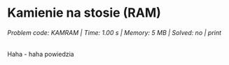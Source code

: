# Kamienie na stosie (RAM)
###### Problem code: KAMRAM \| Time: 1.00 s \| Memory: 5 MB \| Solved: no \| print

Haha - haha powiedzia
